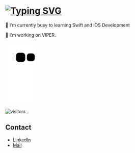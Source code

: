 
# [![Typing SVG](https://readme-typing-svg.herokuapp.com?lines=%22Hello%2C+World!%22;I'm+Ali..;I'm+jr.+iOS+Developer)](https://git.io/typing-svg)

🤖 I'm currently busy to learning Swift and iOS Development

🌿 I'm working on VIPER.

![snake gif](https://github.com/akolukirik/ali/blob/output/github-contribution-grid-snake.svg)

![visitors](https://visitor-badge.glitch.me/badge?page_id=akolukirik.visitor-badge)

## Contact

- [LinkedIn](https://www.linkedin.com/in/akolukirik)
- [Mail](aikolukirik@gmail.com)
